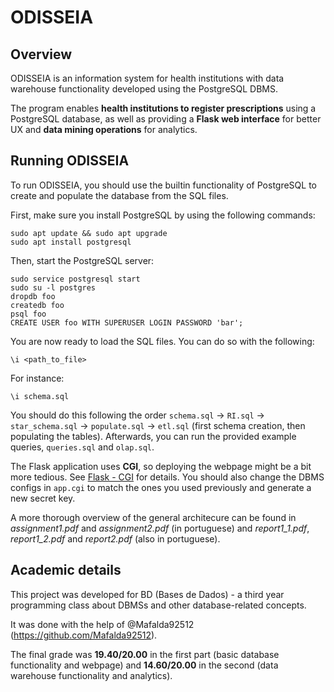 # ODISSEIA

## Overview
ODISSEIA is an information system for health institutions with data warehouse functionality developed using the PostgreSQL DBMS.

The program enables **health institutions to register prescriptions** using a PostgreSQL database, as well as providing a **Flask web interface** for better UX and **data mining operations** for analytics.


## Running ODISSEIA
To run ODISSEIA, you should use the builtin functionality of PostgreSQL to create and populate the database from the SQL files.

First, make sure you install PostgreSQL by using the following commands:

```console
sudo apt update && sudo apt upgrade
sudo apt install postgresql
```

Then, start the PostgreSQL server:

```console
sudo service postgresql start
sudo su -l postgres
dropdb foo
createdb foo
psql foo
CREATE USER foo WITH SUPERUSER LOGIN PASSWORD 'bar';
```

You are now ready to load the SQL files. You can do so with the following:

```console
\i <path_to_file>
```

For instance:

```console
\i schema.sql
```

You should do this following the order `schema.sql` -> `RI.sql` -> `star_schema.sql` -> `populate.sql` -> `etl.sql` (first schema creation, then populating the tables). Afterwards, you can run the provided example queries, `queries.sql` and `olap.sql`.

The Flask application uses **CGI**, so deploying the webpage might be a bit more tedious. See [Flask - CGI](https://flask.palletsprojects.com/en/2.0.x/deploying/cgi/) for details. You should also change the DBMS configs in `app.cgi` to match the ones you used previously and generate a new secret key.

A more thorough overview of the general architecure can be found in *assignment1.pdf* and *assignment2.pdf* (in portuguese) and *report1_1.pdf*, *report1_2.pdf* and *report2.pdf* (also in portuguese).


## Academic details
This project was developed for BD (Bases de Dados) - a third year programming class about DBMSs and other database-related concepts.

It was done with the help of @Mafalda92512 (https://github.com/Mafalda92512).

The final grade was **19.40/20.00** in the first part (basic database functionality and webpage) and **14.60/20.00** in the second (data warehouse functionality and analytics).
